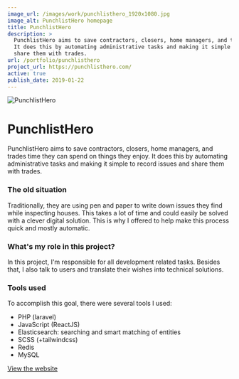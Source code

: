 ```yaml
---
image_url: /images/work/punchlisthero_1920x1080.jpg
image_alt: PunchlistHero homepage
title: PunchlistHero
description: >
  PunchlistHero aims to save contractors, closers, home managers, and trades time they can spend on things they enjoy.
  It does this by automating administrative tasks and making it simple to record issues and
  share them with trades.
url: /portfolio/punchlisthero
project_url: https://punchlisthero.com/
active: true
publish_date: 2019-01-22
---
```


![PunchlistHero](/images/work/punchlisthero_1920x1080.jpg "PunchlistHero homepage")

# PunchlistHero

PunchlistHero aims to save contractors, closers, home managers, 
and trades time they can spend on things they enjoy. 
It does this by automating administrative tasks and making it simple to record issues and 
share them with trades. 

### The old situation
Traditionally, they are using pen and paper to write down issues they find while inspecting houses. 
This takes a lot of time and could easily be solved with a clever digital solution. 
This is why I offered to help make this process quick and mostly automatic.

### What's my role in this project?
In this project, I'm responsible for all development related tasks. 
Besides that, I also talk to users and translate their wishes into technical solutions.

### Tools used
To accomplish this goal, there were several tools I used:
- PHP (laravel)
- JavaScript (ReactJS)
- Elasticsearch: searching and smart matching of entities
- SCSS (+tailwindcss)
- Redis
- MySQL

<a href="https://punchlisthero.com/" target="_blank" class="link link--underline">View the website</a>
